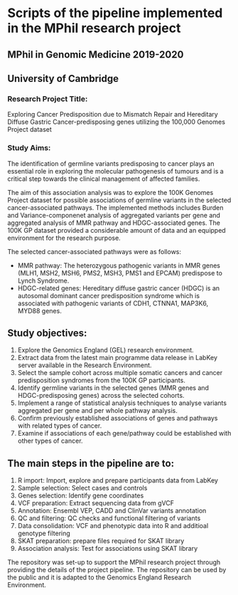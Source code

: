 # Scripts of the pipeline implemented in the MPhil research project

## MPhil in Genomic Medicine 2019-2020
## University of Cambridge

### Research Project Title:
Exploring Cancer Predisposition due to Mismatch Repair and Hereditary Diffuse Gastric Cancer-predisposing genes utilizing the 100,000 Genomes Project dataset

### Study Aims:

The identification of germline variants predisposing to cancer plays an essential role in exploring the molecular pathogenesis of tumours and is a critical step towards the clinical management of affected families.

The aim of this association analysis was to explore the 100K Genomes Project dataset for possible associations of germline variants in the selected cancer-associated pathways. 
The implemented methods includes Burden and Variance-componenet analysis of aggregated variants per gene and aggregated analysis of MMR pathway and HDGC-associated genes.
The 100K GP dataset provided a considerable amount of data and an equipped environment for the research purpose.

The selected cancer-associated pathways were as follows:
-	MMR pathway: The heterozygous pathogenic variants in MMR genes (MLH1, MSH2, MSH6, PMS2, MSH3, PMS1 and EPCAM) predispose to Lynch Syndrome. 
-	HDGC-related genes: Hereditary diffuse gastric cancer (HDGC) is an autosomal dominant cancer predisposition syndrome which is associated with pathogenic variants of CDH1, CTNNA1, MAP3K6, MYD88 genes.

## Study objectives: 

1. Explore the Genomics England (GEL) research environment.
2. Extract data from the latest main programme data release in LabKey server available in the Research Environment.
3. Select the sample cohort across multiple somatic cancers and cancer predisposition syndromes from the 100K GP participants.
4. Identify germline variants in the selected genes (MMR genes and HDGC-predisposing genes) across the selected cohorts.
5. Implement a range of statistical analysis techniques to analyse variants aggregated per gene and per whole pathway analysis.
6. Confirm previously established associations of genes and pathways with related types of cancer.
7. Examine if associations of each gene/pathway could be established with other types of cancer.

## The main steps in the pipeline are to:

1. R import: Import, explore and prepare participants data from LabKey
2. Sample selection: Select cases and controls
3. Genes selection: Identify gene coordinates
4. VCF preparation: Extract sequencing data from gVCF
5. Annotation: Ensembl VEP, CADD and ClinVar variants annotation 
6. QC and filtering: QC checks and functional filtering of variants
7. Data consolidation: VCF and phenotypic data into R and additioal genotype filtering
8. SKAT preparation: prepare files required for SKAT library 
9. Association analysis: Test for associations using SKAT library

The repository was set-up to support the MPhil research project through providing the details of the project pipeline.
The repository can be used by the public and it is adapted to the Genomics England Research Environment.

